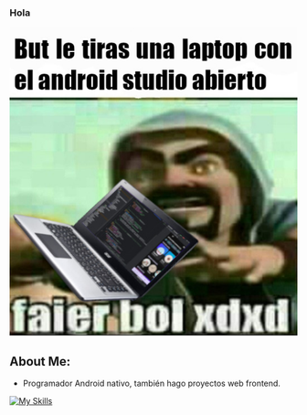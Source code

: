 ### Hola

![but](https://github.com/ThePowerdinoDeluxe990/ThePowerdinoDeluxe990/blob/main/Mimomobuenoesdefinitivo.jpeg?raw=true)
## About Me:
* Programador Android nativo, también hago proyectos web frontend.


[![My Skills](https://skillicons.dev/icons?i=androidstudio,idea,neovim,git,windows)](https://skillicons.dev)







